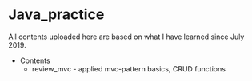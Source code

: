 # Java_practice
All contents uploaded here are based on what I have learned since July 2019.

* Contents
  * review_mvc - applied mvc-pattern basics, CRUD functions

